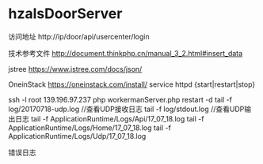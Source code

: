 # hzalsDoorServer
访问地址
http://ip/door/api/usercenter/login

技术参考文件
http://document.thinkphp.cn/manual_3_2.html#insert_data

jstree
https://www.jstree.com/docs/json/

OneinStack
https://oneinstack.com/install/
service httpd {start|restart|stop}

ssh -l root 139.196.97.237
php workermanServer.php restart -d
tail -f log/20170718-udp.log       //查看UDP接收日志
tail -f log/stdout.log             //查看UDP输出日志
tail -f ApplicationRuntime/Logs/Api/17_07_18.log
tail -f ApplicationRuntime/Logs/Home/17_07_18.log
tail -f ApplicationRuntime/Logs/Udp/17_07_18.log

错误日志
